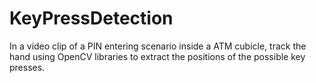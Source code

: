 # KeyPressDetection
In a video clip of a PIN entering scenario inside a ATM cubicle, track the hand using OpenCV libraries to extract the positions of the possible key presses.
